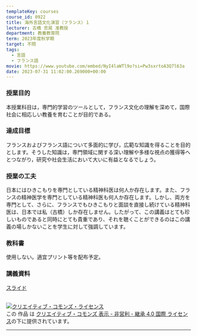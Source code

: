 ```yaml
---
templateKey: courses
course_id: 0922
title: 海外言語文化演習（フランス）１
lecturer: 古橋 忠晃 准教授
department: 教養教育院
term: 2023年度秋学期
target: 不問
tags:
  - 言語
  - フランス語
movie: https://www.youtube.com/embed/NyI4laWTl9o?si=Pw3sxrtoA3Q7l63a
date: 2023-07-31 11:02:00.269000+00:00
---
```


### 授業目的

本授業科目は，専門的学習のツールとして，フランス文化の理解を深めて，国際社会に相応しい教養を育むことが目的である。

### 達成目標

フランスおよびフランス語について多面的に学び，広範な知識を得ることを目的とします。そうした知識は，専門領域に関する深い理解や多様な視点の獲得等へとつながり，研究や社会生活において大いに有益となるでしょう。

### 授業の工夫

日本にはひきこもりを専門としている精神科医は何人か存在します。また、フランスの精神医学を専門としている精神科医も何人か存在します。しかし、両方を専門として、さらに、フランスでもひきこもりと面談を直接し続けている精神科医は、日本では私（古橋）しか存在しません。したがって、この講義はとても珍しいものであると同時にとても貴重であり、それを聴くことができるのはこの講義の場しかないことを学生に対して強調しています。

### 教科書

使用しない。適宜プリント等を配布予定。

### 講義資料

[スライド](https://ocw.nagoya-u.jp/files/922/slide.pdf)

<br>
<a rel="license" href="http://creativecommons.org/licenses/by-nc-sa/4.0/"><img alt="クリエイティブ・コモンズ・ライセンス" style="border-width:0" data-src="" src="https://i.creativecommons.org/l/by-nc-sa/4.0/88x31.png" /></a><br />この 作品 は <a rel="license" href="http://creativecommons.org/licenses/by-nc-sa/4.0/">クリエイティブ・コモンズ 表示 - 非営利 - 継承 4.0 国際 ライセンス</a>の下に提供されています。

---
